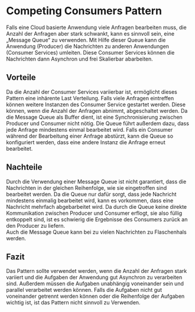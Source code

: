 # Competing Consumers Pattern
Falls eine Cloud basierte Anwendung viele Anfragen bearbeiten muss, die Anzahl der Anfragen aber stark schwankt, kann es sinnvoll sein, eine „Message Queue“ zu verwenden. Mit Hilfe dieser Queue kann die Anwendung (Producer) die Nachrichten zu anderen Anwendungen (Consumer Services) umleiten. Diese Consumer Services können die Nachrichten dann Asynchron und frei Skalierbar abarbeiten. 
## Vorteile
Da die Anzahl der Consumer Services variierbar ist, ermöglicht dieses Pattern eine inhärente Last Verteilung. Falls viele Anfragen eintreffen können weitere Instanzen des Consumer Service gestartet werden. Diese können, wenn die Anzahl der Anfragen abnimmt, abgeschaltet werden. Da die Message Queue als Buffer dient, ist eine Synchronisierung zwischen Producer und Consumer nicht nötig. Die Queue führt außerdem dazu, dass jede Anfrage mindestens einmal bearbeitet wird. 
Falls ein Consumer während der Bearbeitung einer Anfrage abstürzt, kann die Queue so konfiguriert werden, dass eine andere Instanz die Anfrage erneut bearbeitet. 
## Nachteile
Durch die Verwendung einer Message Queue ist nicht garantiert, dass die Nachrichten in der gleichen Reihenfolge, wie sie eingetroffen sind bearbeitet werden.
Da die Queue nur dafür sorgt, dass jede Nachricht mindestens einmalig bearbeitet wird, kann es vorkommen, dass eine Nachricht mehrfach abgebarbeitet wird. 
Da durch die Queue keine direkte Kommunikation zwischen Producer und Consumer erflogt, sie also füllig entkoppelt sind, ist es schwierig die Ergebnisse des Consumers zurück an den Producer zu liefern.  
Auch die Message Queue kann bei zu vielen Nachrichten zu Flaschenhals werden. 
## Fazit
Das Pattern sollte verwendet werden, wenn die Anzahl der Anfragen stark variiert und die Aufgaben der Anwendung gut Asynchron zu verarbeiten sind. Außerdem müssen die Aufgaben unabhängig voneinander sein und parallel verarbeitet werden können. 
Falls die Aufgaben nicht gut voneinander getrennt werden können oder die Reihenfolge der Aufgaben wichtig ist, ist das Pattern nicht sinnvoll zu Verwenden. 
